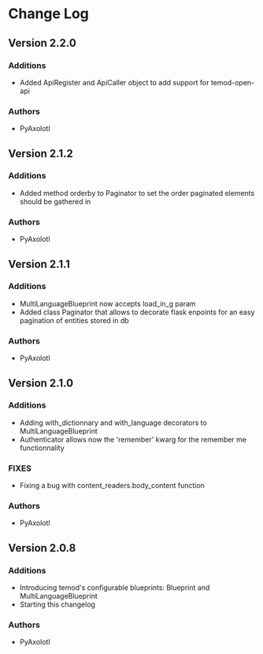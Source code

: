 # Change Log

## Version 2.2.0

### Additions

- Added ApiRegister and ApiCaller object to add support for temod-open-api 

### Authors

- PyAxolotl

## Version 2.1.2

### Additions

- Added method orderby to Paginator to set the order paginated elements should be gathered in

### Authors

- PyAxolotl

## Version 2.1.1

### Additions

- MultiLanguageBlueprint now accepts load_in_g param
- Added class Paginator that allows to decorate flask enpoints for an easy pagination of entities stored in db

### Authors

- PyAxolotl

## Version 2.1.0

### Additions

- Adding with_dictionnary and with_language decorators to MultiLanguageBlueprint
- Authenticator allows now the 'remember' kwarg for the remember me functionnality

### FIXES

- Fixing a bug with content_readers.body_content function 

### Authors

- PyAxolotl

## Version 2.0.8

### Additions

- Introducing temod's configurable blueprints: Blueprint and MultiLanguageBlueprint
- Starting this changelog

### Authors

- PyAxolotl